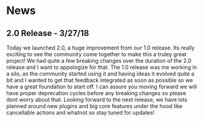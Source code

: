 # News

## 2.0 Release - 3/27/18
Today we launched 2.0, a huge improvement from our 1.0 release. Its really exciting
to see the community come together to make this a truley great project! We had
quite a few breaking changes over the duration of the 2.0 release and I want to 
appologize for that. The 1.0 release was me working in a silo, as the community
started using it and having ideas it evolved quite a bit and I wanted to get that
feedback integrated as soon as possible so we have a great foundation to start off.
I can assure you moving forward we will have proper deprecation cycles before any
breaking changes so please dont worry about that. Looking forward to the next release,
we have lots planned around new plugins and big core features under the hood like
cancellable actions and whatnot so stay tuned for updates!
